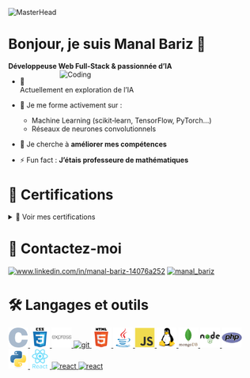 ![MasterHead](https://getwallpapers.com/wallpaper/full/2/d/f/490230.jpg)

# Bonjour, je suis **Manal Bariz** 👋
**Développeuse Web Full‑Stack & passionnée d’IA**
<img align="right" alt="Coding" width="400" src="https://media.tenor.com/PP9v7VIs6R4AAAAd/scaler-create-impact.gif">

- 🔭 Actuellement en exploration de l’IA

- 🌱 Je me forme activement sur :
    * Machine Learning (scikit‑learn, TensorFlow, PyTorch...)
    * Réseaux de neurones convolutionnels

- 👯 Je cherche à **améliorer mes compétences**

- ⚡ Fun fact : **J’étais professeure de mathématiques**

# 📜 Certifications
<details>
  <summary>📂 Voir mes certifications</summary>

  <br/>
  
| Cours  |  Certification (cliquez pour voir)  |
|:------------:|:----:|
| **🧠 What is Data Science? – Coursera (IBM)** |  [<img src="https://assets.serverwatch.com/uploads/2022/08/SW.C.IBM_.png" width="200" alt="Coursera/IBM">](https://www.coursera.org/account/accomplishments/certificate/U49679XZR88K) |
| **🧪 Cours intensif sur la science des données – Coursera (Johns Hopkins University)** |  [<img src="https://1000logos.net/wp-content/uploads/2022/07/Johns-Hopkins-University-Logo.jpg" width="200" alt="Coursera/Johns Hopkins University">](https://www.coursera.org/account/accomplishments/certificate/4YRULLTWZVWX) |
| **📊 Supervised Machine Learning: Regression and Classification – Coursera (DeepLearning.AI & Stanford Online)** | [<img src="https://149396518.v2.pressablecdn.com/wp-content/uploads/2023/05/Screenshot-2023-05-09-at-2.00.14-PM.png" width="200" alt="Coursera/Stanford Online">](https://www.coursera.org/account/accomplishments/certificate/K8KLB7A3NR9L) |
| **➗ Mathematics for Machine Learning: Linear Algebra – Coursera (Imperial College London)** | [<img src="https://www.pngkey.com/png/full/195-1957960_imperial-college-london-logo-vector.png" width="200" alt="Coursera/Imperial College London">](https://www.coursera.org/account/accomplishments/certificate/YBANW8N541LG) |


</details>



# 🤝 Contactez-moi
<p align="left">
<a href="https://www.linkedin.com/in/manal-bariz-14076a252" target="blank"><img align="center" src="https://raw.githubusercontent.com/rahuldkjain/github-profile-readme-generator/master/src/images/icons/Social/linked-in-alt.svg" alt="www.linkedin.com/in/manal-bariz-14076a252" height="30" width="40" /></a>
<a href="https://instagram.com/manal_bariz" target="blank"><img align="center" src="https://raw.githubusercontent.com/rahuldkjain/github-profile-readme-generator/master/src/images/icons/Social/instagram.svg" alt="manal_bariz" height="30" width="40" /></a>
</p>

# 🛠 Langages et outils
<p align="left"> <a href="https://www.cprogramming.com/" target="_blank" rel="noreferrer"> <img src="https://raw.githubusercontent.com/devicons/devicon/master/icons/c/c-original.svg" alt="c" width="40" height="40"/> </a> <a href="https://www.w3schools.com/css/" target="_blank" rel="noreferrer"> <img src="https://raw.githubusercontent.com/devicons/devicon/master/icons/css3/css3-original-wordmark.svg" alt="css3" width="40" height="40"/> </a> <a href="https://expressjs.com" target="_blank" rel="noreferrer"> <img src="https://raw.githubusercontent.com/devicons/devicon/master/icons/express/express-original-wordmark.svg" alt="express" width="40" height="40"/> </a> <a href="https://git-scm.com/" target="_blank" rel="noreferrer"> <img src="https://www.vectorlogo.zone/logos/git-scm/git-scm-icon.svg" alt="git" width="40" height="40"/> </a> <a href="https://www.w3.org/html/" target="_blank" rel="noreferrer"> <img src="https://raw.githubusercontent.com/devicons/devicon/master/icons/html5/html5-original-wordmark.svg" alt="html5" width="40" height="40"/> </a> <a href="https://www.java.com" target="_blank" rel="noreferrer"> <img src="https://raw.githubusercontent.com/devicons/devicon/master/icons/java/java-original.svg" alt="java" width="40" height="40"/> </a> <a href="https://developer.mozilla.org/en-US/docs/Web/JavaScript" target="_blank" rel="noreferrer"> <img src="https://raw.githubusercontent.com/devicons/devicon/master/icons/javascript/javascript-original.svg" alt="javascript" width="40" height="40"/> </a> <a href="https://www.linux.org/" target="_blank" rel="noreferrer"> <img src="https://raw.githubusercontent.com/devicons/devicon/master/icons/linux/linux-original.svg" alt="linux" width="40" height="40"/> </a> <a href="https://www.mongodb.com/" target="_blank" rel="noreferrer"> <img src="https://raw.githubusercontent.com/devicons/devicon/master/icons/mongodb/mongodb-original-wordmark.svg" alt="mongodb" width="40" height="40"/> </a> <a href="https://nodejs.org" target="_blank" rel="noreferrer"> <img src="https://raw.githubusercontent.com/devicons/devicon/master/icons/nodejs/nodejs-original-wordmark.svg" alt="nodejs" width="40" height="40"/> </a> <a href="https://www.php.net" target="_blank" rel="noreferrer"> <img src="https://raw.githubusercontent.com/devicons/devicon/master/icons/php/php-original.svg" alt="php" width="40" height="40"/> </a> <a href="https://www.python.org" target="_blank" rel="noreferrer"> <img src="https://raw.githubusercontent.com/devicons/devicon/master/icons/python/python-original.svg" alt="python" width="40" height="40"/> </a> <a href="https://reactjs.org/" target="_blank" rel="noreferrer"> <img src="https://raw.githubusercontent.com/devicons/devicon/master/icons/react/react-original-wordmark.svg" alt="react" width="40" height="40"/> </a> <a href="https://angular.io/" target="_blank" rel="noreferrer"> <img src="https://freepngdesign.com/content/uploads/images/p-1698-1-angular-logo-png-transparent-logo-214688437269.png" alt="react" width="40" height="40"/> </a> <a href="https://www.typescriptlang.org/" rel="noreferrer"> <img src="https://www.interface-x.org/typescript.png" alt="react" width="40" height="40"/> </a> </p>



